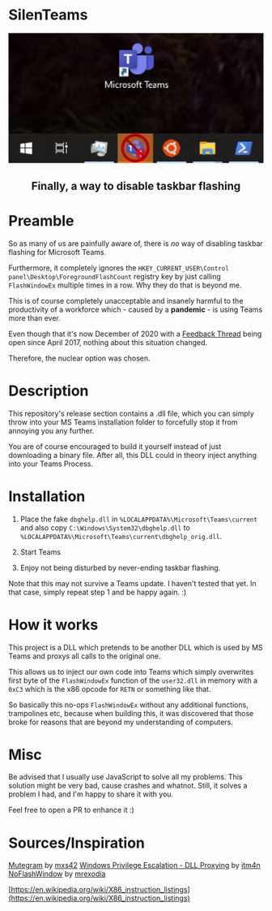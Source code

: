 # SilenTeams
<div align="center">
    <img src="https://github.com/Hypfer/SilenTeams/blob/master/img/header.png" width="704" alt="SilenTeams">
    <p align="center"><h2>Finally, a way to disable taskbar flashing</h2></p>
</div>

# Preamble

So as many of us are painfully aware of, there is _no_ way of disabling taskbar flashing for Microsoft Teams.

Furthermore, it completely ignores the `HKEY_CURRENT_USER\Control panel\Desktop\ForegroundFlashCount` registry key by
just calling `FlashWindowEx` multiple times in a row. Why they do that is beyond me.

This is of course completely unacceptable and insanely harmful to the productivity of a workforce which - caused by
a **pandemic** - is using Teams more than ever.

Even though that it's now December of 2020 with a [Feedback Thread](https://microsoftteams.uservoice.com/forums/555103-public/suggestions/18871387-allow-us-to-turn-of-flashing-taskbar-notifications)
being open since April 2017, nothing about this situation changed.

Therefore, the nuclear option was chosen.

# Description

This repository's release section contains a .dll file, which you can simply throw into your MS Teams installation folder
to forcefully stop it from annoying you any further.

You are of course encouraged to build it yourself instead of just downloading a binary file.
After all, this DLL could in theory inject anything into your Teams Process.

# Installation
1. Place the fake `dbghelp.dll` in `%LOCALAPPDATA%\Microsoft\Teams\current` and also copy `C:\Windows\System32\dbghelp.dll`
to `%LOCALAPPDATA%\Microsoft\Teams\current\dbghelp_orig.dll`.

2. Start Teams

3. Enjoy not being disturbed by never-ending taskbar flashing.


Note that this may not survive a Teams update. I haven't tested that yet.
In that case, simply repeat step 1 and be happy again. :)

# How it works

This project is a DLL which pretends to be another DLL which is used by MS Teams and proxys all calls to the original one.

This allows us to inject our own code into Teams which simply overwrites first byte of the `FlashWindowEx` function of
the `user32.dll` in memory with a `0xC3` which is the x86 opcode for `RETN` or something like that.

So basically this no-ops `FlashWindowEx` without any additional functions, trampolines etc, because when building this,
it was discovered that those broke for reasons that are beyond my understanding of computers.

# Misc

Be advised that I usually use JavaScript to solve all my problems. This solution might be very bad, cause crashes and whatnot.
Still, it solves a problem I had, and I'm happy to share it with you.

Feel free to open a PR to enhance it :)

# Sources/Inspiration

[Mutegram](https://github.com/mxs42/mutegram) by [mxs42](https://github.com/mxs42)
[Windows Privilege Escalation - DLL Proxying](https://itm4n.github.io/dll-proxying/) by [itm4n](https://github.com/itm4n)
[NoFlashWindow](https://github.com/mrexodia/NoFlashWindow) by [mrexodia](https://github.com/mrexodia)

[https://en.wikipedia.org/wiki/X86_instruction_listings](https://en.wikipedia.org/wiki/X86_instruction_listings)
